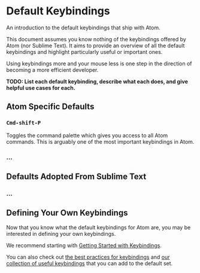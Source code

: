 # Default Keybindings

An introduction to the default keybindings that ship with Atom.

This document assumes you know nothing of the keybindings offered by Atom
(nor Sublime Text). It aims to provide an overview of all the default
keybindings and highlight particularly useful or important ones.

Using keybindings more and your mouse less is one step in the direction
of becoming a more efficient developer.

**TODO: List each default keybinding, describe what each does, and give
helpful use cases for each.**

## Atom Specific Defaults

### `Cmd-shift-P`

Toggles the command palette which gives you access to all Atom commands.
This is arguably one of the most important keybindings in Atom.

### ...

## Defaults Adopted From Sublime Text

### ...

## Defining Your Own Keybindings

Now that you know what the default keybindings for Atom are, you may be
interested in defining your own keybindings.

We recommend starting with [Getting Started with Keybindings]().

You can also check out [the best practices for keybindings]()
and [our collection of useful keybindings]() that you can add to the
default set.